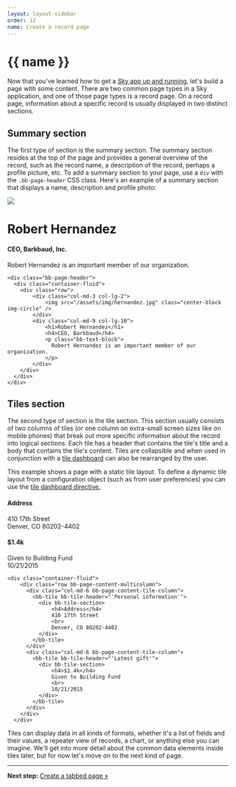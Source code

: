 ```yaml
---
layout: layout-sidebar
order: 12
name: Create a record page
---
```


<h1>{{ name }}</h1>

<div class="bb-text-block">
<p>
  Now that you've learned how to get a <a href="../createproject">Sky app up and running</a>, let's build a page with some content.  There are two common page types in a Sky application, and one of those page types is a record page.  On a record page, information about a specific record is usually displayed in two distinct sections.
</p>

<h2>Summary section</h2>

<p>
  The first type of section is the summary section.  The summary section resides at the top of the page and provides a general overview of the record,
  such as the record name, a description of the record, perhaps a profile picture, etc.  To add a summary section to your page, use a <code>div</code> with the <code>.bb-page-header</code> CSS class.  Here's an example of a summary section that displays a name, description and profile photo:
</p>

<div class="page-example">
  <div class="bb-page-header">
    <div class="container-fluid">
      <div class="row">
          <div class="col-md-3 col-lg-2">
              <img src="/assets/img/hernandez.jpg" class="center-block img-circle" />
          </div>
          <div class="col-md-9 col-lg-10">
              <h1>Robert Hernandez</h1>
              <h4>CEO, Barkbaud, Inc.</h4>
              <p class="bb-text-block">
                Robert Hernandez is an important member of our organization.
              </p>
          </div>
      </div>
    </div>
  </div>
</div>

<pre><code class="language-markup">&lt;div class=&quot;bb-page-header&quot;&gt;
  &lt;div class=&quot;container-fluid&quot;&gt;
    &lt;div class=&quot;row&quot;&gt;
        &lt;div class=&quot;col-md-3 col-lg-2&quot;&gt;
            &lt;img src=&quot;/assets/img/hernandez.jpg&quot; class=&quot;center-block img-circle&quot; /&gt;
        &lt;/div&gt;
        &lt;div class=&quot;col-md-9 col-lg-10&quot;&gt;
            &lt;h1&gt;Robert Hernandez&lt;/h1&gt;
            &lt;h4&gt;CEO, Barkbaud&lt;/h4&gt;
            &lt;p class=&quot;bb-text-block&quot;&gt;
              Robert Hernandez is an important member of our organization.
            &lt;/p&gt;
        &lt;/div&gt;
    &lt;/div&gt;
  &lt;/div&gt;
&lt;/div&gt;</code></pre>

<h2>Tiles section</h2>

<p>
  The second type of section is the tile section.  This section usually consists of two columns of tiles (or one column on extra-small screen sizes like on mobile phones) that break out more specific information about the record into logical sections.  Each tile has a header that contains the tile's title and a body that contains the tile's content.  Tiles are collapsible and when used in conjunction with a <a href="../components/tiles">tile dashboard</a> can also be rearranged by the user.
</p>

<p class="alert alert-info">
  This example shows a page with a static tile layout.  To define a dynamic tile layout from a configuration object (such as from user preferences) you can use the <a href="../components/tiles" class="alert-link">tile dashboard directive.</a>
</p>

<div class="page-example">
  <div class="container-fluid">
    <div class="row bb-page-content-multicolumn">
      <div class="col-md-6 bb-page-content-tile-column">
        <bb-tile bb-tile-header="'Personal information'">
          <div bb-tile-section>
              <h4>Address</h4>
              410 17th Street
              <br>
              Denver, CO 80202-4402
          </div>
        </bb-tile>
      </div>
      <div class="col-md-6 bb-page-content-tile-column">
        <bb-tile bb-tile-header="'Latest gift'">
          <div bb-tile-section>
              <h4>$1.4k</h4>
              Given to Building Fund
              <br>
              10/21/2015
          </div>
        </bb-tile>
      </div>
    </div>
  </div>
</div>

<pre><code class="language-javascript">&lt;div class=&quot;container-fluid&quot;&gt;
    &lt;div class=&quot;row bb-page-content-multicolumn&quot;&gt;
      &lt;div class=&quot;col-md-6 bb-page-content-tile-column&quot;&gt;
        &lt;bb-tile bb-tile-header=&quot;&apos;Personal information&apos;&quot;&gt;
          &lt;div bb-tile-section&gt;
              &lt;h4&gt;Address&lt;/h4&gt;
              410 17th Street
              &lt;br&gt;
              Denver, CO 80202-4402
          &lt;/div&gt;
        &lt;/bb-tile&gt;
      &lt;/div&gt;
      &lt;div class=&quot;col-md-6 bb-page-content-tile-column&quot;&gt;
        &lt;bb-tile bb-tile-header=&quot;&apos;Latest gift&apos;&quot;&gt;
          &lt;div bb-tile-section&gt;
              &lt;h4&gt;$1.4k&lt;/h4&gt;
              Given to Building Fund
              &lt;br&gt;
              10/21/2015
          &lt;/div&gt;
        &lt;/bb-tile&gt;
      &lt;/div&gt;
    &lt;/div&gt;
  &lt;/div&gt;</code></pre>

<p>
  Tiles can display data in all kinds of formats, whether it's a list of fields and their values, a repeater view of records, a chart, or anything else you can imagine.  We'll get into more detail about the common data elements inside tiles later, but for now let's move on to the next kind of page.
</p>
<hr>
<p>
  <strong>Next step:</strong> <a href="../create-a-tabbed-page">Create a tabbed page &raquo;</a>
</p>
</div>
